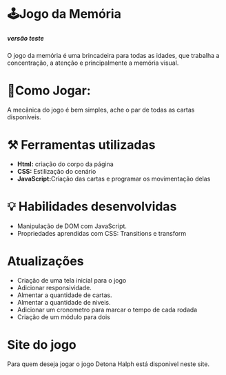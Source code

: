 <h1 aling= "center">🕹️Jogo da Memória</h1>
<h5 aling = "center">versão teste </h5>
<p>  O jogo da memória é uma brincadeira para todas as idades, que trabalha a concentração, a atenção e principalmente a memória visual. </p>

<h1 aling = "center"> 👾Como Jogar: </h1>
<p>  A mecânica do jogo é bem simples, ache o par de todas as cartas disponíveis.  </p>

<h1 aling= "center">⚒️ Ferramentas utilizadas</h1>

<ul>
  <li><b> Html:</b> criação do corpo da página</li> 
  <li><b>CSS:</b> Estilização do cenário </li>
  <li><b>JavaScript:</b>Criação das cartas e programar os movimentação delas </li>
</ul>

<h1 >💡 Habilidades desenvolvidas</h1> 
<ul>
  <li>Manipulação de DOM com JavaScript.</li>
  <li> Propriedades aprendidas com CSS: Transitions e transform </li>
</ul>

<h1>Atualizações</h1>
<ul>

  <li> Criação de uma tela inicial para o jogo </li>
  <li>Adicionar responsividade.</li>
  <li>Almentar a quantidade de cartas.</li>
  <li>Almentar a quantidade de niveis.</li>
  <li>Adicionar um cronometro para marcar o tempo de cada rodada</li>
  <li>Criação de um módulo para dois</li>
</ul>

<h1> Site do jogo </h1>
<p> Para quem deseja jogar o jogo Detona Halph está disponivel neste site.</p>
